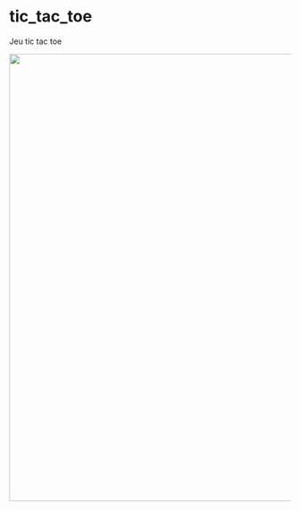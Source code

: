 # tic_tac_toe
Jeu tic tac toe

<div id="header" align="center">
  <img src="https://user-images.githubusercontent.com/72205767/209391990-5d23a662-a594-40b8-939d-4141b1e5383e.png" width="800"/>
</div>
